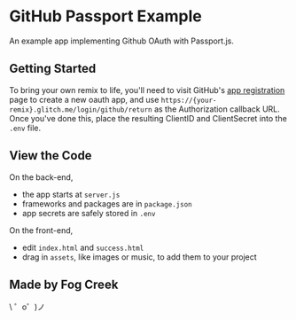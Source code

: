 GitHub Passport Example
========================

An example app implementing Github OAuth with Passport.js.

## Getting Started

To bring your own remix to life, you'll need to visit GitHub's [app registration](https://github.com/settings/applications/new) page to create a new oauth app, and use `https://{your-remix}.glitch.me/login/github/return` as the Authorization callback URL.  Once you've done this, place the resulting ClientID and ClientSecret into the `.env` file. 

## View the Code

On the back-end,
- the app starts at `server.js`
- frameworks and packages are in `package.json`
- app secrets are safely stored in `.env`

On the front-end,
- edit `index.html` and `success.html`
- drag in `assets`, like images or music, to add them to your project


Made by Fog Creek
-----------------

\ ゜o゜)ノ
